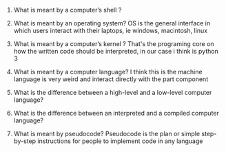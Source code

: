 1. What is meant by a computer’s shell ?
	
1. What is meant by an operating system?
	OS is the general interface in which users interact with their laptops, ie windows, macintosh, linux
1. What is meant by a computer’s kernel ?
	That's the programing core on how the written code should be interpreted, in our case i think is python 3
1. What is meant by a computer language?
	I think this is the machine language is very weird and interact directly with the part component
1. What is the difference between a high-level and a low-level computer language?
	
1. What is the difference between an interpreted and a compiled computer language?
	
1. What is meant by pseudocode?
	Pseudocode is the plan or simple step-by-step instructions for people to implement code in any language